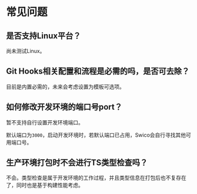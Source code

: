 # 常见问题

##  是否支持Linux平台？

尚未测试Linux。

## Git Hooks相关配置和流程是必需的吗，是否可去除？

目前是内置必需的，未来会考虑设置为模板可选项。


## 如何修改开发环境的端口号port？

暂不支持自行设置开发环境端口。

默认端口为`3000`，启动开发环境时，若默认端口已占用，Swico会自行寻找其他可用端口号。


## 生产环境打包时不会进行TS类型检查吗？

不会。类型检查是属于开发环境的工作过程，并且类型信息在打包后也不复存在了，同时也是基于构建性能考虑。
